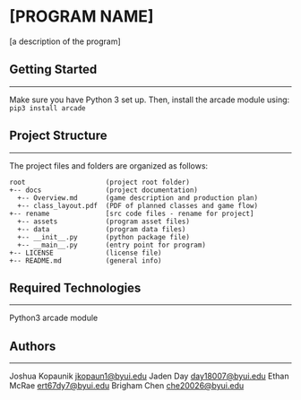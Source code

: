 # [PROGRAM NAME] 
[a description of the program]

## Getting Started
---
Make sure you have Python 3 set up. Then, install the arcade module using:
    `pip3 install arcade`


## Project Structure
---
The project files and folders are organized as follows:
```
root                    (project root folder)
+-- docs                (project documentation)
  +-- Overview.md       (game description and production plan)
  +-- class_layout.pdf  (PDF of planned classes and game flow)
+-- rename              [src code files - rename for project]
  +-- assets            (program asset files)
  +-- data              (program data files)
  +-- __init__.py       (python package file)
  +-- __main__.py       (entry point for program)
+-- LICENSE             (license file)
+-- README.md           (general info)
```

## Required Technologies
---
Python3 arcade module

## Authors
---
Joshua Kopaunik  jkopaun1@byui.edu
Jaden Day        day18007@byui.edu
Ethan McRae      ert67dy7@byui.edu
Brigham Chen     che20026@byui.edu

